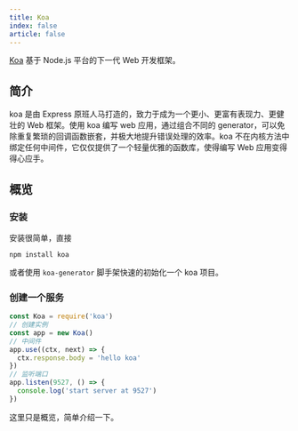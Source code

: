 ```yaml
---
title: Koa
index: false
article: false
---
```


[Koa](https://www.w3cways.com/doc/koa/) 基于 Node.js 平台的下一代 Web 开发框架。

## 简介

koa 是由 Express 原班人马打造的，致力于成为一个更小、更富有表现力、更健壮的 Web 框架。使用 koa 编写 web 应用，通过组合不同的 generator，可以免除重复繁琐的回调函数嵌套，并极大地提升错误处理的效率。koa 不在内核方法中绑定任何中间件，它仅仅提供了一个轻量优雅的函数库，使得编写 Web 应用变得得心应手。

## 概览

### 安装

安装很简单，直接

```shell
npm install koa
```

或者使用 `koa-generator` 脚手架快速的初始化一个 koa 项目。

### 创建一个服务

```javascript
const Koa = require('koa')
// 创建实例
const app = new Koa()
// 中间件
app.use((ctx, next) => {
  ctx.response.body = 'hello koa'
})
// 监听端口
app.listen(9527, () => {
  console.log('start server at 9527')
})
```

这里只是概览，简单介绍一下。
